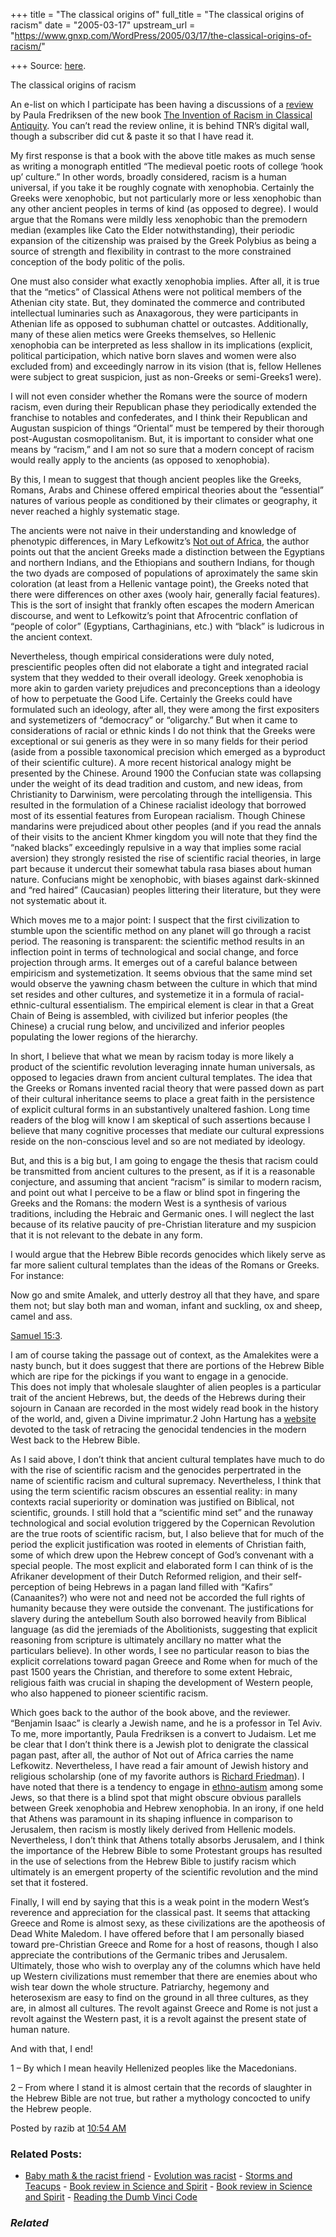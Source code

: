 +++
title = "The classical origins of"
full_title = "The classical origins of racism"
date = "2005-03-17"
upstream_url = "https://www.gnxp.com/WordPress/2005/03/17/the-classical-origins-of-racism/"

+++
Source: [here](https://www.gnxp.com/WordPress/2005/03/17/the-classical-origins-of-racism/).

The classical origins of racism

An e-list on which I participate has been having a discussions of a [review](http://www.tnr.com/thisweek.mhtml) by Paula Fredriksen of the new book [The Invention of Racism in Classical Antiquity](https://www.amazon.com/exec/obidos/ASIN/0691116911/geneexpressio-20/102-3972032-6983341). You can’t read the review online, it is behind TNR’s digital wall, though a subscriber did cut & paste it so that I have read it.

My first response is that a book with the above title makes as much sense as writing a monograph entitled “The medieval poetic roots of college ‘hook up’ culture.” In other words, broadly considered, racism is a human universal, if you take it be roughly cognate with xenophobia. Certainly the Greeks were xenophobic, but not particularly more or less xenophobic than any other ancient peoples in terms of kind (as opposed to degree). I would argue that the Romans were mildly less xenophobic than the premodern median (examples like Cato the Elder notwithstanding), their periodic expansion of the citizenship was praised by the Greek Polybius as being a source of strength and flexibility in contrast to the more constrained conception of the body politic of the polis.

One must also consider what exactly xenophobia implies. After all, it is true that the “metics” of Classical Athens were not political members of the Athenian city state. But, they dominated the commerce and contributed intellectual luminaries such as Anaxagorous, they were participants in Athenian life as opposed to subhuman chattel or outcastes. Additionally, many of these alien metics were Greeks themselves, so Hellenic xenophobia can be interpreted as less shallow in its implications (explicit, political participation, which native born slaves and women were also excluded from) and exceedingly narrow in its vision (that is, fellow Hellenes were subject to great suspicion, just as non-Greeks or semi-Greeks1 were).

I will not even consider whether the Romans were the source of modern racism, even during their Republican phase they periodically extended the franchise to notables and confederates, and I think their Republican and Augustan suspicion of things “Oriental” must be tempered by their thorough post-Augustan cosmopolitanism. But, it is important to consider what one means by “racism,” and I am not so sure that a modern concept of racism would really apply to the ancients (as opposed to xenophobia).

By this, I mean to suggest that though ancient peoples like the Greeks, Romans, Arabs and Chinese offered empirical theories about the “essential” natures of various people as conditioned by their climates or geography, it never reached a highly systematic stage.

The ancients were not naive in their understanding and knowledge of phenotypic differences, in Mary Lefkowitz’s [Not out of Africa](https://www.amazon.com/exec/obidos/ASIN/046509838X/geneexpressio-20), the author points out that the ancient Greeks made a distinction between the Egyptians and northern Indians, and the Ethiopians and southern Indians, for though the two dyads are composed of populations of aproximately the same skin coloration (at least from a Hellenic vantage point), the Greeks noted that there were differences on other axes (wooly hair, generally facial features). This is the sort of insight that frankly often escapes the modern American discourse, and went to Lefkowitz’s point that Afrocentric conflation of “people of color” (Egyptians, Carthaginians, etc.) with “black” is ludicrous in the ancient context.

Nevertheless, though empirical considerations were duly noted, prescientific peoples often did not elaborate a tight and integrated racial system that they wedded to their overall ideology. Greek xenophobia is more akin to garden variety prejudices and preconceptions than a ideology of how to perpetuate the Good Life. Certainly the Greeks could have formulated such an ideology, after all, they were among the first expositers and systemetizers of “democracy” or “oligarchy.” But when it came to considerations of racial or ethnic kinds I do not think that the Greeks were exceptional or sui generis as they were in so many fields for their period (aside from a possible taxonomical precision which emerged as a byproduct of their scientific culture). A more recent historical analogy might be presented by the Chinese. Around 1900 the Confucian state was collapsing under the weight of its dead tradition and custom, and new ideas, from Christianity to Darwinism, were percolating through the intelligensia. This resulted in the formulation of a Chinese racialist ideology that borrowed most of its essential features from European racialism. Though Chinese mandarins were prejudiced about other peoples (and if you read the annals of their visits to the ancient Khmer kingdom you will note that they find the “naked blacks” exceedingly repulsive in a way that implies some racial aversion) they strongly resisted the rise of scientific racial theories, in large part because it undercut their somewhat tabula rasa biases about human nature. Confucians might be xenophobic, with biases against dark-skinned and “red haired” (Caucasian) peoples littering their literature, but they were not systematic about it.

Which moves me to a major point: I suspect that the first civilization to stumble upon the scientific method on any planet will go through a racist period. The reasoning is transparent: the scientific method results in an inflection point in terms of technological and social change, and force projection through arms. It emerges out of a careful balance between empiricism and systemetization. It seems obvious that the same mind set would observe the yawning chasm between the culture in which that mind set resides and other cultures, and systemetize it in a formula of racial-ethnic-cultural essentialism. The empirical element is clear in that a Great Chain of Being is assembled, with civilized but inferior peoples (the Chinese) a crucial rung below, and uncivilized and inferior peoples populating the lower regions of the hierarchy.

In short, I believe that what we mean by racism today is more likely a product of the scientific revolution leveraging innate human universals, as opposed to legacies drawn from ancient cultural templates. The idea that the Greeks or Romans invented racial theory that were passed down as part of their cultural inheritance seems to place a great faith in the persistence of explicit cultural forms in an substantively unaltered fashion. Long time readers of the blog will know I am skeptical of such assertions because I believe that many cognitive processes that mediate our cultural expressions reside on the non-conscious level and so are not mediated by ideology.

But, and this is a big but, I am going to engage the thesis that racism could be transmitted from ancient cultures to the present, as if it is a reasonable conjecture, and assuming that ancient “racism” is similar to modern racism, and point out what I perceive to be a flaw or blind spot in fingering the Greeks and the Romans: the modern West is a synthesis of various traditions, including the Hebraic and Germanic ones. I will neglect the last because of its relative paucity of pre-Christian literature and my suspicion that it is not relevant to the debate in any form.

I would argue that the Hebrew Bible records genocides which likely serve as far more salient cultural templates than the ideas of the Romans or Greeks. For instance:

Now go and smite Amalek, and utterly destroy all that they have, and spare them not; but slay both man and woman, infant and suckling, ox and sheep, camel and ass.

[Samuel 15:3](http://www.biblegateway.com/passage/?book_id=9&chapter=15&verse=3&version=9&context=verse).

I am of course taking the passage out of context, as the Amalekites were a nasty bunch, but it does suggest that there are portions of the Hebrew Bible which are ripe for the pickings if you want to engage in a genocide.  
This does not imply that wholesale slaughter of alien peoples is a particular trait of the ancient Hebrews, but, the deeds of the Hebrews during their sojourn in Canaan are recorded in the most widely read book in the history of the world, and, given a Divine imprimatur.2 John Hartung has a [website](http://members.aol.com/toexist/) devoted to the task of retracing the genocidal tendencies in the modern West back to the Hebrew Bible.

As I said above, I don’t think that ancient cultural templates have much to do with the rise of scientific racism and the genocides perpertrated in the name of scientific racism and cultural supremacy. Nevertheless, I think that using the term scientific racism obscures an essential reality: in many contexts racial superiority or domination was justified on Biblical, not scientific, grounds. I still hold that a “scientific mind set” and the runaway technological and social evolution triggered by the Copernican Revolution are the true roots of scientific racism, but, I also believe that for much of the period the explicit justification was rooted in elements of Christian faith, some of which drew upon the Hebrew concept of God’s convenant with a special people. The most explicit and elaborated form I can think of is the Afrikaner development of their Dutch Reformed religion, and their self-perception of being Hebrews in a pagan land filled with “Kafirs” (Canaanites?) who were not and need not be accorded the full rights of humanity because they were outside the convenant. The justifications for slavery during the antebellum South also borrowed heavily from Biblical language (as did the jeremiads of the Abolitionists, suggesting that explicit reasoning from scripture is ultimately ancillary no matter what the particulars believe). In other words, I see no particular reason to bias the explicit correlations toward pagan Greece and Rome when for much of the past 1500 years the Christian, and therefore to some extent Hebraic, religious faith was crucial in shaping the development of Western people, who also happened to pioneer scientific racism.

Which goes back to the author of the book above, and the reviewer. “Benjamin Isaac” is clearly a Jewish name, and he is a professor in Tel Aviv. To me, more importantly, Paula Fredriksen is a convert to Judaism. Let me be clear that I don’t think there is a Jewish plot to denigrate the classical pagan past, after all, the author of Not out of Africa carries the name Lefkowitz. Nevertheless, I have read a fair amount of Jewish history and religious scholarship (one of my favorite authors is [Richard Friedman](https://www.amazon.com/exec/obidos/search-handle-url/ref=pd_sim_b_2/102-3972032-6983341?%5Fencoding=UTF8&search-type=ss&index=books&field-author=Richard%20E.%20Friedman)). I have noted that there is a tendency to engage in [ethno-autism](https://www.gnxp.com/MT2/archives/001967.html) among some Jews, so that there is a blind spot that might obscure obvious parallels between Greek xenophobia and Hebrew xenophobia. In an irony, if one held that Athens was paramount in its shaping influence in comparison to Jerusalem, then racism is mostly likely derived from Hellenic models. Nevertheless, I don’t think that Athens totally absorbs Jerusalem, and I think the importance of the Hebrew Bible to some Protestant groups has resulted in the use of selections from the Hebrew Bible to justify racism which ultimately is an emergent property of the scientific revolution and the mind set that it fostered.

Finally, I will end by saying that this is a weak point in the modern West’s reverence and appreciation for the classical past. It seems that attacking Greece and Rome is almost sexy, as these civilizations are the apotheosis of Dead White Maledom. I have offered before that I am personally biased toward pre-Christian Greece and Rome for a host of reasons, though I also appreciate the contributions of the Germanic tribes and Jerusalem. Ultimately, those who wish to overplay any of the columns which have held up Western civilizations must remember that there are enemies about who wish tear down the whole structure. Patriarchy, hegemony and heterosexism are easy to find on the ground in all three cultures, as they are, in almost all cultures. The revolt against Greece and Rome is not just a revolt against the Western past, it is a revolt against the present state of human nature.

And with that, I end!

1 – By which I mean heavily Hellenized peoples like the Macedonians.

2 – From where I stand it is almost certain that the records of slaughter in the Hebrew Bible are not true, but rather a mythology concocted to unify the Hebrew people.

Posted by razib at [10:54 AM](https://www.gnxp.com/MT2/archives/003774.html) [](http://js-kit.com/api/static/pop_comments?ref=http://gnxp.com&path=/3774?url=http://www.gnxp.com/MT2/archives/003774.html&thetime=%20031705&MT=true)

### Related Posts:

- [Baby math & the racist
  friend](https://www.gnxp.com/WordPress/2006/09/15/baby-math-the-racist-friend/) - [Evolution was
  racist](https://www.gnxp.com/WordPress/2009/02/26/evolution-was-racist/) - [Storms and
  Teacups](https://www.gnxp.com/WordPress/2007/01/23/storms-and-teacups/) - [Book review in Science and
  Spirit](https://www.gnxp.com/WordPress/2006/02/22/book-review-in-science-and-spirit/) - [Book review in Science and
  Spirit](https://www.gnxp.com/WordPress/2006/02/22/book-review-in-science-and-spirit/) - [Reading the Dumb Vinci
  Code](https://www.gnxp.com/WordPress/2006/05/22/reading-the-dumb-vinci-code/)

### *Related*

[](https://www.addtoany.com/add_to/facebook?linkurl=https%3A%2F%2Fwww.gnxp.com%2FWordPress%2F2005%2F03%2F17%2Fthe-classical-origins-of-racism%2F&linkname=The%20classical%20origins%20of%20racism "Facebook")[](https://www.addtoany.com/add_to/twitter?linkurl=https%3A%2F%2Fwww.gnxp.com%2FWordPress%2F2005%2F03%2F17%2Fthe-classical-origins-of-racism%2F&linkname=The%20classical%20origins%20of%20racism "Twitter")[](https://www.addtoany.com/add_to/email?linkurl=https%3A%2F%2Fwww.gnxp.com%2FWordPress%2F2005%2F03%2F17%2Fthe-classical-origins-of-racism%2F&linkname=The%20classical%20origins%20of%20racism "Email")[](https://www.addtoany.com/share)
